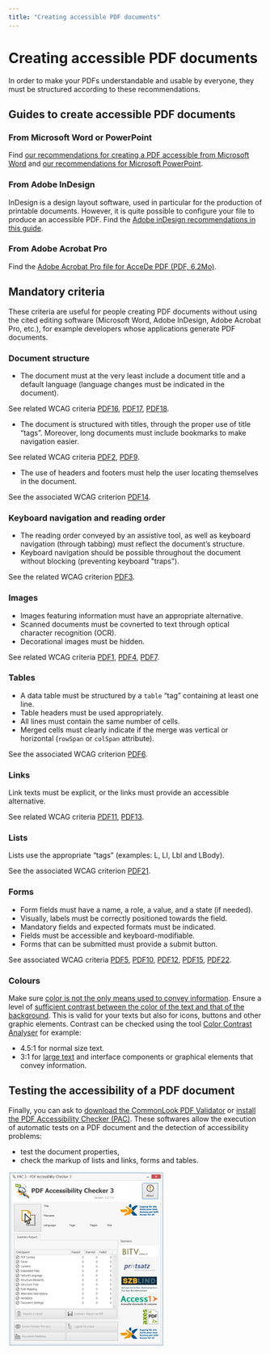 ```yaml
---
title: "Creating accessible PDF documents"
---
```


# Creating accessible <abbr>PDF</abbr> documents

In order to make your PDFs understandable and usable by everyone, they must be structured according to these recommendations.

## Guides to create accessible PDF documents

### From Microsoft Word or PowerPoint

Find [our recommendations for creating a PDF accessible from Microsoft Word](/en/editorial-content/word/) and [our recommendations for Microsoft PowerPoint](/en/editorial-content/powerpoint/). 

### From Adobe InDesign
InDesign is a design layout software, used in particular for the production of printable documents.
However, it is quite possible to configure your file to produce an accessible PDF.
Find the [Adobe inDesign recommendations in this guide](http://www.pdf-accessible.com/notices-accessibilite-indesign-acrobat/#indesign).

### From Adobe Acrobat Pro

Find the [Adobe Acrobat Pro file for AcceDe PDF (PDF, 6,2Mo)](http://www.pdf-accessible.com/wp-content/uploads/2015/01/making-PDF-accessible-Acrobat.pdf).

## Mandatory criteria

These criteria are useful for people creating PDF documents without using the cited editing software (Microsoft Word, Adobe InDesign, Adobe Acrobat Pro, etc.), for example developers whose applications generate PDF documents.

### Document structure

* The document must at the very least include a document title and a default language (language changes must be indicated in the document).

See related WCAG criteria <a hreflang="en" href="https://www.w3.org/TR/WCAG20-TECHS/PDF16.html" title="WCAG 2.0 technique: PDF16: Setting the default language using the /Lang entry in the document catalog of a PDF document" aria-label="WCAG 2.0 technique: PDF16: Setting the default language using the /Lang entry in the document catalog of a PDF document"><abbr>PDF16</abbr></a>, <a hreflang="en" href="https://www.w3.org/TR/WCAG20-TECHS/PDF17.html" title="WCAG 2.0 technique: PDF17: Specifying consistent page numbering for PDF documents" aria-label="WCAG 2.0 technique: PDF17: Specifying consistent page numbering for PDF documents"><abbr>PDF17</abbr></a>, <a hreflang="en" href="https://www.w3.org/TR/WCAG20-TECHS/PDF18.html" title="WCAG 2.0 technique: PDF18: Specifying the document title using the Title entry in the document information dictionary of a PDF document" aria-label="WCAG 2.0 technique: PDF18: Specifying the document title using the Title entry in the document information dictionary of a PDF document"><abbr>PDF18</abbr></a>.

* The document is structured with titles, through the proper use of title “tags”. Moreover, long documents must include bookmarks to make navigation easier.

See related WCAG criteria <a hreflang="en" href="https://www.w3.org/TR/WCAG20-TECHS/PDF2.html" title="WCAG 2.0 technique: PDF2: Creating bookmarks in PDF documents" aria-label="WCAG 2.0 technique: PDF2: Creating bookmarks in PDF documents"><abbr>PDF2</abbr></a>, <a hreflang="en" href="https://www.w3.org/TR/WCAG20-TECHS/PDF9.html" title="WCAG 2.0 technique: PDF9: Providing headings by marking content with heading tags in PDF documents" aria-label="WCAG 2.0 technique: PDF9: Providing headings by marking content with heading tags in PDF documents"><abbr>PDF9</abbr></a>.

* The use of headers and footers must help the user locating themselves in the document.

See the associated WCAG criterion <a hreflang="en" href="https://www.w3.org/TR/WCAG20-TECHS/PDF14.html" title="WCAG 2.0 technique: PDF14: Providing running headers and footers in PDF documents" aria-label="WCAG 2.0 technique: PDF14: Providing running headers and footers in PDF documents"><abbr>PDF14</abbr></a>.

### Keyboard navigation and reading order

* The reading order conveyed by an assistive tool, as well as keyboard navigation (through tabbing) must reflect the document’s structure. 
* Keyboard navigation should be possible throughout the document without blocking (preventing keyboard "traps").

See the related WCAG criterion <a hreflang="en" href="https://www.w3.org/TR/WCAG20-TECHS/PDF3.html" title="WCAG 2.0 technique: PDF3: Ensuring correct tab and reading order in PDF documents" aria-label="WCAG 2.0 technique: PDF3: Ensuring correct tab and reading order in PDF documents"><abbr>PDF3</abbr></a>.

### Images

* Images featuring information must have an appropriate alternative. 
* Scanned documents must be covnerted to text through optical character recognition (<abbr>OCR</abbr>). 
* Decorational images must be hidden.

See related WCAG criteria <a hreflang="en" href="https://www.w3.org/TR/WCAG20-TECHS/PDF1.html" title="WCAG 2.0 technique: PDF1: Applying text alternatives to images with the Alt entry in PDF documents" aria-label="WCAG 2.0 technique: PDF1: Applying text alternatives to images with the Alt entry in PDF documents"><abbr>PDF1</abbr></a>, <a hreflang="en" href="https://www.w3.org/TR/WCAG20-TECHS/PDF4.html" title="WCAG 2.0 technique: PDF4: Hiding decorative images with the Artifact tag in PDF documents" aria-label="WCAG 2.0 technique: PDF4: Hiding decorative images with the Artifact tag in PDF documents"><abbr>PDF4</abbr></a>, <a hreflang="en" href="https://www.w3.org/TR/WCAG20-TECHS/PDF7.html" title="WCAG 2.0 technique: PDF7: Performing OCR on a scanned PDF document to provide actual text" aria-label="WCAG 2.0 technique: PDF7: Performing OCR on a scanned PDF document to provide actual text"><abbr>PDF7</abbr></a>.

### Tables

* A data table must be structured by a `table` “tag” containing at least one line. 
* Table headers must be used appropriately. 
* All lines must contain the same number of cells. 
* Merged cells must clearly indicate if the merge was vertical or horizontal (`rowSpan` or `colSpan` attribute).

See the associated WCAG criterion <a hreflang="en" href="https://www.w3.org/TR/WCAG20-TECHS/PDF6.html" title="WCAG 2.0 technique: PDF6: Using table elements for table markup in PDF Documents" aria-label="WCAG 2.0 technique: PDF6: Using table elements for table markup in PDF Documents"><abbr>PDF6</abbr></a>.

### Links

Link texts must be explicit, or the links must provide an accessible alternative.

See related WCAG criteria <a hreflang="en" href="https://www.w3.org/TR/WCAG20-TECHS/PDF11.html" title="WCAG 2.0 technique: PDF11: Providing links and link text using the Link annotation and the /Link structure element in PDF documents" aria-label="WCAG 2.0 technique: PDF11: Providing links and link text using the Link annotation and the /Link structure element in PDF documents"><abbr>PDF11</abbr></a>, <a hreflang="en" href="https://www.w3.org/TR/WCAG20-TECHS/PDF13.html" title="WCAG 2.0 technique: PDF13: Providing replacement text using the /Alt entry for links in PDF documents" aria-label="WCAG 2.0 technique: PDF13: Providing replacement text using the /Alt entry for links in PDF documents"><abbr>PDF13</abbr></a>.

### Lists

Lists use the appropriate “tags” (examples: L, LI, Lbl and LBody).

See the associated WCAG criterion <a hreflang="en" href="https://www.w3.org/TR/WCAG20-TECHS/PDF21.html" title="WCAG 2.0 technique: PDF21: Using List tags for lists in PDF documents" aria-label="WCAG 2.0 technique: PDF21: Using List tags for lists in PDF documents"><abbr>PDF21</abbr></a>.

### Forms

* Form fields must have a name, a role, a value, and a state (if needed). 
* Visually, labels must be correctly positioned towards the field. 
* Mandatory fields and expected formats must be indicated. 
* Fields must be accessible and keyboard-modifiable. 
* Forms that can be submitted must provide a submit button.

See associated WCAG criteria  <a hreflang="en" href="https://www.w3.org/TR/WCAG20-TECHS/PDF5.html" title="WCAG 2.0 technique: PDF5: Indicating required form controls in PDF forms" aria-label="WCAG 2.0 technique: PDF5: Indicating required form controls in PDF forms"><abbr>PDF5</abbr></a>, <a hreflang="en" href="https://www.w3.org/TR/WCAG20-TECHS/PDF10.html" title="WCAG 2.0 technique: PDF10: Providing labels for interactive form controls in PDF documents" aria-label="WCAG 2.0 technique: PDF10: Providing labels for interactive form controls in PDF documents"><abbr>PDF10</abbr></a>, <a hreflang="en" href="https://www.w3.org/TR/WCAG20-TECHS/PDF12.html" title="WCAG 2.0 technique: PDF12: Providing name, role, value information for form fields in PDF documents" aria-label="WCAG 2.0 technique: PDF12: Providing name, role, value information for form fields in PDF documents"><abbr>PDF12</abbr></a>, <a hreflang="en" href="https://www.w3.org/TR/WCAG20-TECHS/PDF15.html" title="WCAG 2.0 technique: PDF15: Providing submit buttons with the submit-form action in PDF forms" aria-label="WCAG 2.0 technique: PDF15: Providing submit buttons with the submit-form action in PDF forms"><abbr>PDF15</abbr></a>, <a hreflang="en" href="https://www.w3.org/TR/WCAG20-TECHS/PDF22.html" title="WCAG 2.0 technique: PDF22: Indicating when user input falls outside the required format or values in PDF forms" aria-label="WCAG 2.0 technique: PDF22: Indicating when user input falls outside the required format or values in PDF forms"><abbr>PDF22</abbr></a>.

### Colours

Make sure [color is not the only means used to convey information](/en/web/design/colors-and-contrasts/#do-not-use-colour-or-sensory-characteristics-as-the-unique-source-of-information).
Ensure a level of [sufficient contrast between the color of the text and that of the background](/en/web/design/colors-and-contrasts/#make-sure-there-is-enough-contrast-between-font-and-background-colors). This is valid for your texts but also for icons, buttons and other graphic elements. Contrast can be checked using the tool [Color Contrast Analyser](https://www.paciellogroup.com/resources/contrastanalyser/) for example:
* 4.5:1 for normal size text.
* 3:1 for [large text](/en/glossary/#large-text) and interface components or graphical elements that convey information.

## Testing the accessibility of a PDF document

Finally, you can ask to [download the CommonLook PDF Validator](https://commonlook.com/accessibility-software/pdf-validator/) or [install the PDF Accessibility Checker (PAC)](https://www.access-for-all.ch/en/pdf-accessibility-checker.html).
These softwares allow the execution of automatic tests on a PDF document and the detection of accessibility problems:
* test the document properties,
* check the markup of lists and links, forms and tables.

<img  src="/en/editorial-content/images/pac1.png" alt=""/>
